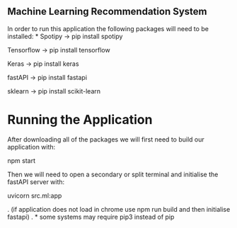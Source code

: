 ## Machine Learning Recommendation System

In order to run this application the following packages will need to be installed:
*
Spotipy -> pip install spotipy

Tensorflow -> pip install tensorflow

Keras -> pip install keras

fastAPI -> pip install fastapi

sklearn -> pip install scikit-learn

# Running the Application

After downloading all of the packages we will first need to build our application with:

npm start

Then we will need to open a secondary or split terminal and initialise the fastAPI server with:

uvicorn src.ml:app

. (if application does not load in chrome use npm run build and then initialise fastapi)
. * some systems may require pip3 instead of pip
